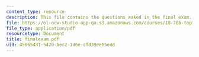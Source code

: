 ```yaml
---
content_type: resource
description: This file contains the questions asked in the final exam.
file: https://ol-ocw-studio-app-qa.s3.amazonaws.com/courses/18-786-topics-in-algebraic-number-theory-spring-2006/456654315420bec21d6ecfd39eeb5edd_finalexam.pdf
file_type: application/pdf
resourcetype: Document
title: finalexam.pdf
uid: 45665431-5420-bec2-1d6e-cfd39eeb5edd
---
```

